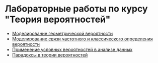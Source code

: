 # Лабораторные работы по курсу "Теория вероятностей"
* [Моделирование геометрической вероятности](https://github.com/Regstar2/probability-theory/tree/main/geometric_probability)
* [Моделирование связи частотного и классического определения вероятности](https://github.com/Regstar2/probability-theory/tree/main/dice_theory_experiment)
* [Применение условных вероятностей в анализе данных](https://github.com/Regstar2/probability-theory/tree/main/data_analysis)
* [Парадоксы в теории вероятностей](https://github.com/Regstar2/probability-theory/tree/main/paradox)

